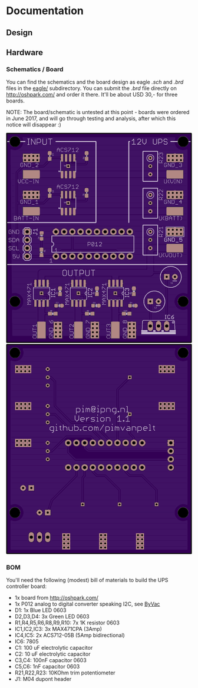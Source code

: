 # Documentation


## Design

## Hardware

### Schematics / Board

You can find the schematics and the board design as eagle _.sch_ and _.brd_
files in the [eagle/](eagle/) subdirectory. You can submit the _.brd_ file
directly on http://oshpark.com/ and order it there. It'll be about USD 30,-
for three boards.

NOTE: The board/schematic is untested at this point - boards were ordered
in June 2017, and will go through testing and analysis, after which this
notice will disappear :)

![PCB Top](version1-top.png)
![PCB Bottom](version1-bottom.png)

### BOM

You'll need the following (modest) bill of materials to build the UPS
controller board:

*   1x board from http://oshpark.com/
*   1x P012 analog to digital converter speaking I2C, see [ByVac](http://www.pichips.co.uk/index.php/P011_ADC)
*   D1: 1x Blue LED 0603
*   D2,D3,D4: 3x Green LED 0603
*   R1,R4,R5,R6,R8,R9,R10: 7x 1K resistor 0603
*   IC1,IC2,IC3: 3x MAX471CPA (3Amp)
*   IC4,IC5: 2x ACS712-05B (5Amp bidirectional)
*   IC6: 7805
*   C1: 100 uF electrolytic capacitor
*   C2: 10 uF electrolytic capacitor
*   C3,C4: 100nF capacitor 0603
*   C5,C6: 1nF capacitor 0603
*   R21,R22,R23: 10KOhm trim potentiometer
*   J1: M04 dupont header
